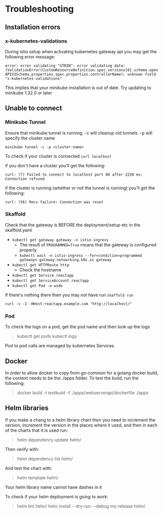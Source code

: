 # Troubleshooting

## Installation errors

### x-kubernetes-validations

During istio setup when activating kubernetes gateway api you may get the following error message:

`error: error validating "STDIN": error validating data: [ValidationError(CustomResourceDefinition.spec.versions[0].schema.openAPIV3Schema.properties.spec.properties.controllerName): unknown field "x-kubernetes-validations"`

This implies that your minikube installation is out of date. Try updating to minikube 1.32.0 or later

## Unable to connect

### Minikube Tunnel

Ensure that minikube tunnel is running. -c will cleanup old tunnels. -p will specify the cluster name

`minikube tunnel -c -p <cluster-name>`

To check if your cluster is connected `curl localhost`

if you don't have a cluster you'll get the following:

`curl: (7) Failed to connect to localhost port 80 after 2250 ms: Connection refused`

if the cluster is running (whether or not the tunnel is running) you'll get the following:

`curl: (56) Recv failure: Connection was reset`

### Skaffold

Check that the gateway is BEFORE the deployment/setup etc in the skaffold.yaml

- `kubectl get gateway gateway -n istio-ingress`
  - The result of `PROGRAMMED=True` means that the gateway is configured properly.
  - `kubectl wait -n istio-ingress --for=condition=programmed gateways.gateway.networking.k8s.io gateway`
- `kubectl get HTTPRoute http`
  - Check the hostname
- `kubectl get Service reactapp`
- `kubectl get ServiceAccount reactapp`
- `kubectl get Pod -o wide`

If there's nothing there then you may not have run `skaffold run`

`curl -s -I -HHost:reactapp.example.com "http://localhost/"`

### Pod

To check the logs on a pod, get the pod name and then look up the logs

> kubectl get pods
> kubectl logs <pod-name>

Pod to pod calls are managed by kubernetes Services. 

## Docker

In order to allow docker to copy from go-common for a golang docker build, the context needs to be the ./apps folder. To test the build, run the following:

> docker build -t testbuild -f ./apps/webserverapi/dockerfile ./apps

## Helm libraries

If you make a chang to a helm library chart then you need to increment the version, increment the version in the places where it used, and then in each of the charts that it is used run:

> helm dependency update helm/<template-name>

Then verify with:

> helm dependency list helm/<template-name>

And test the chart with:

> helm template <template-name> helm/<template-name>

Your helm library name cannot have dashes in it

To check if your helm deployment is going to work:

> helm lint helm/<template-name>
> helm install --dry-run --debug my-release helm/<template-name>

